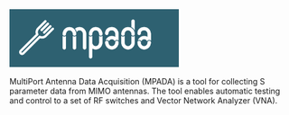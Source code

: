 
<!-- <p align="center"> -->
<img src="static/img/cover.png" alt="MPADA" class="center" style="max-width:300px">
<!-- </p> -->

MultiPort Antenna Data Acquisition (MPADA) is a tool for collecting S parameter data from MIMO antennas.
The tool enables automatic testing and control to a set of RF switches and Vector Network Analyzer (VNA).

